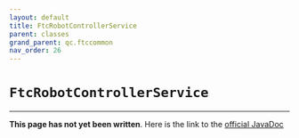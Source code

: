 ```yaml
---
layout: default
title: FtcRobotControllerService
parent: classes
grand_parent: qc.ftccommon
nav_order: 26
---
```

# `FtcRobotControllerService`
---
**This page has not yet been written**. Here is the link to the [official JavaDoc](https://ftctechnh.github.io/ftc_app/doc/javadoc/com/qualcomm/ftccommon/FtcRobotControllerService.html)
        